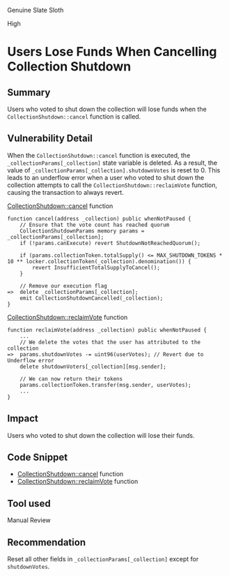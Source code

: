 Genuine Slate Sloth

High

# Users Lose Funds When Cancelling Collection Shutdown

## Summary
Users who voted to shut down the collection will lose funds when the `CollectionShutdown::cancel` function is called.

## Vulnerability Detail
When the `CollectionShutdown::cancel` function is executed, the `_collectionParams[_collection]` state variable is deleted. As a result, the value of `_collectionParams[_collection].shutdownVotes` is reset to 0. This leads to an underflow error when a user who voted to shut down the collection attempts to call the `CollectionShutdown::reclaimVote` function, causing the transaction to always revert.

[CollectionShutdown::cancel](https://github.com/sherlock-audit/2024-08-flayer/blob/main/flayer/src/contracts/utils/CollectionShutdown.sol#L390-L405) function
```Solidity
function cancel(address _collection) public whenNotPaused {
    // Ensure that the vote count has reached quorum
    CollectionShutdownParams memory params = _collectionParams[_collection];
    if (!params.canExecute) revert ShutdownNotReachedQuorum();

    if (params.collectionToken.totalSupply() <= MAX_SHUTDOWN_TOKENS * 10 ** locker.collectionToken(_collection).denomination()) {
        revert InsufficientTotalSupplyToCancel();
    }

    // Remove our execution flag
=>  delete _collectionParams[_collection];
    emit CollectionShutdownCancelled(_collection);
}
```

[CollectionShutdown::reclaimVote](https://github.com/sherlock-audit/2024-08-flayer/blob/main/flayer/src/contracts/utils/CollectionShutdown.sol#L356-L377) function
```Solidity
function reclaimVote(address _collection) public whenNotPaused {
    ...
    // We delete the votes that the user has attributed to the collection
=>  params.shutdownVotes -= uint96(userVotes); // Revert due to Underflow error
    delete shutdownVoters[_collection][msg.sender];

    // We can now return their tokens
    params.collectionToken.transfer(msg.sender, userVotes);
    ...
}
```
## Impact
Users who voted to shut down the collection will lose their funds.

## Code Snippet
- [CollectionShutdown::cancel](https://github.com/sherlock-audit/2024-08-flayer/blob/main/flayer/src/contracts/utils/CollectionShutdown.sol#L390-L405) function
- [CollectionShutdown::reclaimVote](https://github.com/sherlock-audit/2024-08-flayer/blob/main/flayer/src/contracts/utils/CollectionShutdown.sol#L356-L377) function

## Tool used

Manual Review

## Recommendation
Reset all other fields in `_collectionParams[_collection]` except for `shutdownVotes`.